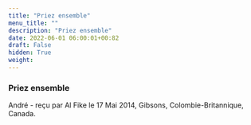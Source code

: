 ```yaml
---
title: "Priez ensemble"
menu_title: ""
description: "Priez ensemble"
date: 2022-06-01 06:00:01+00:82
draft: False
hidden: True
weight:
---
```

### Priez ensemble

André - reçu par Al Fike le 17 Mai 2014, Gibsons, Colombie-Britannique, Canada.



